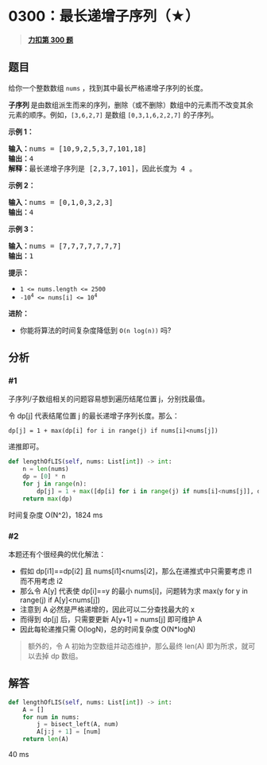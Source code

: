 # 0300：最长递增子序列（★）


> <u>**[力扣第 300 题](https://leetcode.cn/problems/longest-increasing-subsequence/)**</u>

## 题目

<p>给你一个整数数组 <code>nums</code> ，找到其中最长严格递增子序列的长度。</p>

<p><strong>子序列 </strong>是由数组派生而来的序列，删除（或不删除）数组中的元素而不改变其余元素的顺序。例如，<code>[3,6,2,7]</code> 是数组 <code>[0,3,1,6,2,2,7]</code> 的子序列。</p>


<p><strong>示例 1：</strong></p>

<pre>
<strong>输入：</strong>nums = [10,9,2,5,3,7,101,18]
<strong>输出：</strong>4
<strong>解释：</strong>最长递增子序列是 [2,3,7,101]，因此长度为 4 。
</pre>

<p><strong>示例 2：</strong></p>

<pre>
<strong>输入：</strong>nums = [0,1,0,3,2,3]
<strong>输出：</strong>4
</pre>

<p><strong>示例 3：</strong></p>

<pre>
<strong>输入：</strong>nums = [7,7,7,7,7,7,7]
<strong>输出：</strong>1
</pre>



<p><strong>提示：</strong></p>

<ul>
<li><code>1 &lt;= nums.length &lt;= 2500</code></li>
<li><code>-10<sup>4</sup> &lt;= nums[i] &lt;= 10<sup>4</sup></code></li>
</ul>



<p><b>进阶：</b></p>

<ul>
<li>你能将算法的时间复杂度降低到 <code>O(n log(n))</code> 吗?</li>
</ul>


## 分析

### #1

子序列/子数组相关的问题容易想到遍历结尾位置 j，分别找最值。

令 dp[j] 代表结尾位置 j 的最长递增子序列长度。那么：

    dp[j] = 1 + max(dp[i] for i in range(j) if nums[i]<nums[j])

递推即可。
					
```python
def lengthOfLIS(self, nums: List[int]) -> int:
    n = len(nums)
    dp = [0] * n
    for j in range(n):
        dp[j] = 1 + max([dp[i] for i in range(j) if nums[i]<nums[j]], default=0)
    return max(dp)
```
时间复杂度 O(N^2)，1824 ms

### #2

本题还有个很经典的优化解法：
- 假如 dp[i1]==dp[i2] 且 nums[i1]<nums[i2]，那么在递推式中只需要考虑 i1 而不用考虑 i2
- 那么令 A[y] 代表使 dp[i]==y 的最小 nums[i]，问题转为求 max(y for y in range(j) if A[y]<nums[j])
- 注意到 A 必然是严格递增的，因此可以二分查找最大的 x
- 而得到 dp[j] 后，只需要更新 A[y+1] = nums[j] 即可维护 A
- 因此每轮递推只需 O(logN)，总的时间复杂度 O(N*logN)

> 额外的，令 A 初始为空数组并动态维护，那么最终 len(A) 即为所求，就可以去掉 dp 数组。

## 解答

```python
def lengthOfLIS(self, nums: List[int]) -> int:
    A = []
    for num in nums:
        j = bisect_left(A, num)
        A[j:j + 1] = [num]
    return len(A)
```
40 ms

